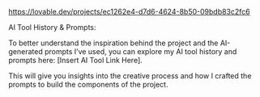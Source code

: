 https://lovable.dev/projects/ec1262e4-d7d6-4624-8b50-09bdb83c2fc6

AI Tool History & Prompts:

To better understand the inspiration behind the project and the AI-generated prompts I’ve used, you can explore my AI tool history and prompts here: [Insert AI Tool Link Here].

This will give you insights into the creative process and how I crafted the prompts to build the components of the project.

